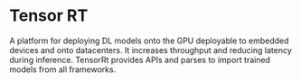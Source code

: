 # Tensor RT

A platform for deploying DL models onto the GPU deployable to embedded devices and onto datacenters.
It increases throughput and reducing latency during inference. TensorRt provides APIs and parses to import trained models from all
frameworks. 
